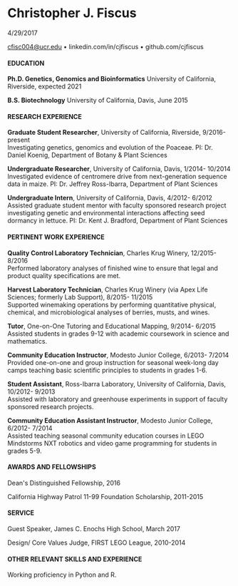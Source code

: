 Christopher J. Fiscus
================
4/29/2017

cfisc004@ucr.edu • linkedin.com/in/cjfiscus • github.com/cjfiscus

#### EDUCATION

**Ph.D. Genetics, Genomics and Bioinformatics**
University of California, Riverside, expected 2021

**B.S. Biotechnology**
University of California, Davis, June 2015

#### RESEARCH EXPERIENCE

**Graduate Student Researcher**, University of California, Riverside, 9/2016-present  
Investigating genetics, genomics and evolution of the Poaceae.
PI: Dr. Daniel Koenig, Department of Botany & Plant Sciences

**Undergraduate Researcher**, University of California, Davis, 1/2014- 10/2014  
Investigated evidence of centromere drive from next-generation sequence data in maize.
PI: Dr. Jeffrey Ross-Ibarra, Department of Plant Sciences

**Undergraduate Intern**, University of California, Davis, 4/2012- 6/2012  
Assisted graduate student mentor with faculty sponsored research project investigating genetic and environmental interactions affecting seed dormancy in lettuce.
PI: Dr. Kent J. Bradford, Department of Plant Sciences

#### PERTINENT WORK EXPERIENCE

**Quality Control Laboratory Technician**, Charles Krug Winery, 12/2015- 8/2016  
Performed laboratory analyses of finished wine to ensure that legal and product quality specifications are met.

**Harvest Laboratory Technician**, Charles Krug Winery (via Apex Life Sciences; formerly Lab Support), 8/2015- 11/2015    
Supported winemaking operations by performing quantitative physical, chemical, and microbiological analyses of berries, musts, and wines.

**Tutor**, One-on-One Tutoring and Educational Mapping, 9/2014- 6/2015    
Assisted students in grades 9-12 with academic coursework in science and mathematics.

**Community Education Instructor**, Modesto Junior College, 6/2013- 7/2014    
Provided one-on-one and group instruction for seasonal week-long day camps teaching basic scientific principles to students in grades 1-6.

**Student Assistant**, Ross-Ibarra Laboratory, University of California, Davis, 10/2012- 9/2013  
Assisted with laboratory and greenhouse experiments in support of faculty sponsored research projects.

**Community Education Assistant Instructor**, Modesto Junior College, 6/2012- 7/2014  
Assisted teaching seasonal community education courses in LEGO Mindstorms NXT robotics and video game programming for students in grades 5-9.

#### AWARDS AND FELLOWSHIPS

Dean's Distinguished Fellowship, 2016  

California Highway Patrol 11-99 Foundation Scholarship, 2011-2015  

#### SERVICE

Guest Speaker, James C. Enochs High School, March 2017  

Design/ Core Values Judge, FIRST LEGO League, 2010-2014  

#### OTHER RELEVANT SKILLS AND EXPERIENCE

Working proficiency in Python and R.
